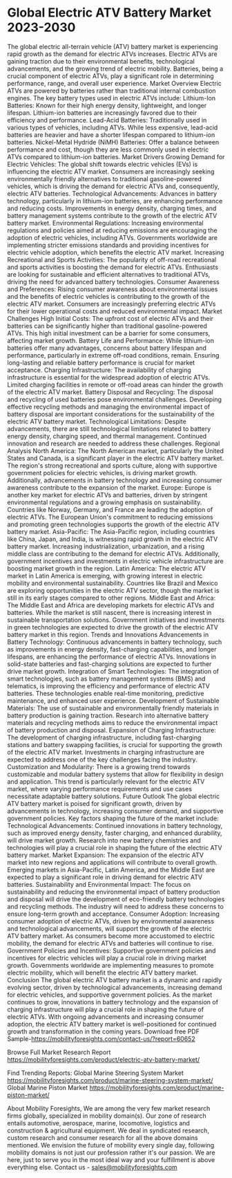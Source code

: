 # Global Electric ATV Battery Market 2023-2030

The global electric all-terrain vehicle (ATV) battery market is experiencing rapid growth as the demand for electric ATVs increases. Electric ATVs are gaining traction due to their environmental benefits, technological advancements, and the growing trend of electric mobility. Batteries, being a crucial component of electric ATVs, play a significant role in determining performance, range, and overall user experience.
Market Overview
Electric ATVs are powered by batteries rather than traditional internal combustion engines. The key battery types used in electric ATVs include:
Lithium-Ion Batteries: Known for their high energy density, lightweight, and longer lifespan. Lithium-ion batteries are increasingly favored due to their efficiency and performance.
Lead-Acid Batteries: Traditionally used in various types of vehicles, including ATVs. While less expensive, lead-acid batteries are heavier and have a shorter lifespan compared to lithium-ion batteries.
Nickel-Metal Hydride (NiMH) Batteries: Offer a balance between performance and cost, though they are less commonly used in electric ATVs compared to lithium-ion batteries.
Market Drivers
Growing Demand for Electric Vehicles: The global shift towards electric vehicles (EVs) is influencing the electric ATV market. Consumers are increasingly seeking environmentally friendly alternatives to traditional gasoline-powered vehicles, which is driving the demand for electric ATVs and, consequently, electric ATV batteries.
Technological Advancements: Advances in battery technology, particularly in lithium-ion batteries, are enhancing performance and reducing costs. Improvements in energy density, charging times, and battery management systems contribute to the growth of the electric ATV battery market.
Environmental Regulations: Increasing environmental regulations and policies aimed at reducing emissions are encouraging the adoption of electric vehicles, including ATVs. Governments worldwide are implementing stricter emissions standards and providing incentives for electric vehicle adoption, which benefits the electric ATV market.
Increasing Recreational and Sports Activities: The popularity of off-road recreational and sports activities is boosting the demand for electric ATVs. Enthusiasts are looking for sustainable and efficient alternatives to traditional ATVs, driving the need for advanced battery technologies.
Consumer Awareness and Preferences: Rising consumer awareness about environmental issues and the benefits of electric vehicles is contributing to the growth of the electric ATV market. Consumers are increasingly preferring electric ATVs for their lower operational costs and reduced environmental impact.
Market Challenges
High Initial Costs: The upfront cost of electric ATVs and their batteries can be significantly higher than traditional gasoline-powered ATVs. This high initial investment can be a barrier for some consumers, affecting market growth.
Battery Life and Performance: While lithium-ion batteries offer many advantages, concerns about battery lifespan and performance, particularly in extreme off-road conditions, remain. Ensuring long-lasting and reliable battery performance is crucial for market acceptance.
Charging Infrastructure: The availability of charging infrastructure is essential for the widespread adoption of electric ATVs. Limited charging facilities in remote or off-road areas can hinder the growth of the electric ATV market.
Battery Disposal and Recycling: The disposal and recycling of used batteries pose environmental challenges. Developing effective recycling methods and managing the environmental impact of battery disposal are important considerations for the sustainability of the electric ATV battery market.
Technological Limitations: Despite advancements, there are still technological limitations related to battery energy density, charging speed, and thermal management. Continued innovation and research are needed to address these challenges.
Regional Analysis
North America: The North American market, particularly the United States and Canada, is a significant player in the electric ATV battery market. The region's strong recreational and sports culture, along with supportive government policies for electric vehicles, is driving market growth. Additionally, advancements in battery technology and increasing consumer awareness contribute to the expansion of the market.
Europe: Europe is another key market for electric ATVs and batteries, driven by stringent environmental regulations and a growing emphasis on sustainability. Countries like Norway, Germany, and France are leading the adoption of electric ATVs. The European Union's commitment to reducing emissions and promoting green technologies supports the growth of the electric ATV battery market.
Asia-Pacific: The Asia-Pacific region, including countries like China, Japan, and India, is witnessing rapid growth in the electric ATV battery market. Increasing industrialization, urbanization, and a rising middle class are contributing to the demand for electric ATVs. Additionally, government incentives and investments in electric vehicle infrastructure are boosting market growth in the region.
Latin America: The electric ATV market in Latin America is emerging, with growing interest in electric mobility and environmental sustainability. Countries like Brazil and Mexico are exploring opportunities in the electric ATV sector, though the market is still in its early stages compared to other regions.
Middle East and Africa: The Middle East and Africa are developing markets for electric ATVs and batteries. While the market is still nascent, there is increasing interest in sustainable transportation solutions. Government initiatives and investments in green technologies are expected to drive the growth of the electric ATV battery market in this region.
Trends and Innovations
Advancements in Battery Technology: Continuous advancements in battery technology, such as improvements in energy density, fast-charging capabilities, and longer lifespans, are enhancing the performance of electric ATVs. Innovations in solid-state batteries and fast-charging solutions are expected to further drive market growth.
Integration of Smart Technologies: The integration of smart technologies, such as battery management systems (BMS) and telematics, is improving the efficiency and performance of electric ATV batteries. These technologies enable real-time monitoring, predictive maintenance, and enhanced user experience.
Development of Sustainable Materials: The use of sustainable and environmentally friendly materials in battery production is gaining traction. Research into alternative battery materials and recycling methods aims to reduce the environmental impact of battery production and disposal.
Expansion of Charging Infrastructure: The development of charging infrastructure, including fast-charging stations and battery swapping facilities, is crucial for supporting the growth of the electric ATV market. Investments in charging infrastructure are expected to address one of the key challenges facing the industry.
Customization and Modularity: There is a growing trend towards customizable and modular battery systems that allow for flexibility in design and application. This trend is particularly relevant for the electric ATV market, where varying performance requirements and use cases necessitate adaptable battery solutions.
Future Outlook
The global electric ATV battery market is poised for significant growth, driven by advancements in technology, increasing consumer demand, and supportive government policies. Key factors shaping the future of the market include:
Technological Advancements: Continued innovations in battery technology, such as improved energy density, faster charging, and enhanced durability, will drive market growth. Research into new battery chemistries and technologies will play a crucial role in shaping the future of the electric ATV battery market.
Market Expansion: The expansion of the electric ATV market into new regions and applications will contribute to overall growth. Emerging markets in Asia-Pacific, Latin America, and the Middle East are expected to play a significant role in driving demand for electric ATV batteries.
Sustainability and Environmental Impact: The focus on sustainability and reducing the environmental impact of battery production and disposal will drive the development of eco-friendly battery technologies and recycling methods. The industry will need to address these concerns to ensure long-term growth and acceptance.
Consumer Adoption: Increasing consumer adoption of electric ATVs, driven by environmental awareness and technological advancements, will support the growth of the electric ATV battery market. As consumers become more accustomed to electric mobility, the demand for electric ATVs and batteries will continue to rise.
Government Policies and Incentives: Supportive government policies and incentives for electric vehicles will play a crucial role in driving market growth. Governments worldwide are implementing measures to promote electric mobility, which will benefit the electric ATV battery market.
Conclusion
The global electric ATV battery market is a dynamic and rapidly evolving sector, driven by technological advancements, increasing demand for electric vehicles, and supportive government policies. As the market continues to grow, innovations in battery technology and the expansion of charging infrastructure will play a crucial role in shaping the future of electric ATVs. With ongoing advancements and increasing consumer adoption, the electric ATV battery market is well-positioned for continued growth and transformation in the coming years.
Download free PDF Sample-https://mobilityforesights.com/contact-us/?report=60652



Browse Full Market Research Report 
https://mobilityforesights.com/product/electric-atv-battery-market/


Find Trending Reports:
Global Marine Steering System Market
https://mobilityforesights.com/product/marine-steering-system-market/
Global Marine Piston Market
https://mobilityforesights.com/product/marine-piston-market/





About Mobility Foresights,
We are among the very few market research firms globally, specialized in mobility domain(s). Our zone of research entails automotive, aerospace, marine, locomotive, logistics and construction & agricultural equipment. We deal in syndicated research, custom research and consumer research for all the above domains mentioned.
We envision the future of mobility every single day, following mobility domains is not just our profession rather it's our passion. We are here, just to serve you in the most ideal way and your fulfillment is above everything else. Contact us -  sales@mobilityforesights.com 
